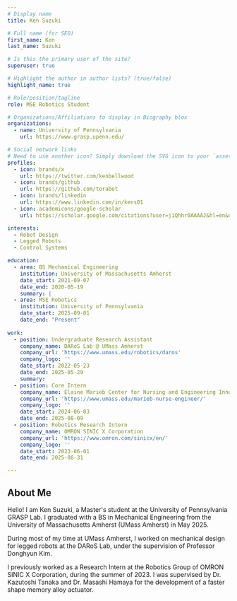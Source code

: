 ```yaml
---
# Display name
title: Ken Suzuki

# Full name (for SEO)
first_name: Ken 
last_name: Suzuki 

# Is this the primary user of the site?
superuser: true

# Highlight the author in author lists? (true/false)
highlight_name: true

# Role/position/tagline
role: MSE Robotics Student

# Organizations/Affiliations to display in Biography blox
organizations:
  - name: University of Pennsylvania
    url: https://www.grasp.upenn.edu/ 

# Social network links
# Need to use another icon? Simply download the SVG icon to your `assets/media/icons/` folder.
profiles:
  - icon: brands/x
    url: https://twitter.com/kenbellwood
  - icon: brands/github
    url: https://github.com/torabot
  - icon: brands/linkedin
    url: https://www.linkedin.com/in/kens01
  - icon: academicons/google-scholar
    url: https://scholar.google.com/citations?user=j1Qhhr0AAAAJ&hl=en&oi=sra

interests:
  - Robot Design
  - Legged Robots
  - Control Systems

education:
  - area: BS Mechanical Engineering
    institution: University of Massachusetts Amherst
    date_start: 2021-09-07
    date_end: 2020-05-19
    summary: |
  - area: MSE Robotics
    institution: University of Pennsylvania
    date_start: 2025-09-01
    date_end: "Present"
 
work:
  - position: Undergraduate Research Assistant
    company_name: DARoS Lab @ UMass Amherst
    company_url: 'https://www.umass.edu/robotics/daros'
    company_logo: ''
    date_start: 2022-05-23
    date_end: 2025-05-29
    summary:
  - position: Core Intern
    company_name: Elaine Marieb Center for Nursing and Engineering Innovation (UMass Amherst)
    company_url: 'https://www.umass.edu/marieb-nurse-engineer/'
    company_logo: ''
    date_start: 2024-06-03
    date_end: 2025-08-09
  - position: Robotics Research Intern
    company_name: OMRON SINIC X Corporation
    company_url: 'https://www.omron.com/sinicx/en/'
    company_logo: ''
    date_start: 2023-06-01
    date_end: 2025-08-31

---
```


## About Me
Hello! I am Ken Suzuki, a Master's student at the University of Pennsylvania GRASP Lab. I graduated with a BS in Mechanical Engineering from the University of Massachusetts Amherst (UMass Amherst) in May 2025.

During most of my time at UMass Amherst, I worked on mechanical design for legged robots at the DARoS Lab, under the supervision of Professor Donghyun Kim.

I previously worked as a Research Intern at the Robotics Group of OMRON SINIC X Corporation, during the summer of 2023. I was supervised 
by Dr. Kazutoshi Tanaka and Dr. Masashi Hamaya for the development of a faster shape memory alloy actuator.
